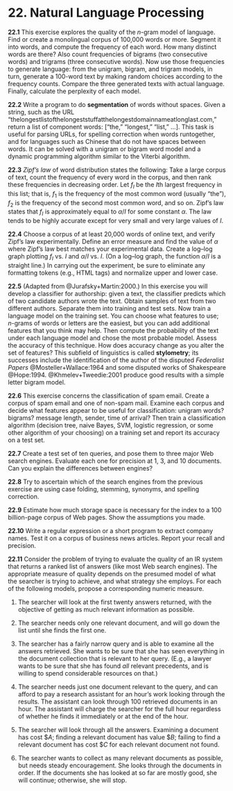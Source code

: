 
# 22. Natural Language Processing

**22.1** This exercise explores the quality of the $n$-gram model of language.
Find or create a monolingual corpus of 100,000 words or more. Segment it
into words, and compute the frequency of each word. How many distinct
words are there? Also count frequencies of bigrams (two consecutive
words) and trigrams (three consecutive words). Now use those frequencies
to generate language: from the unigram, bigram, and trigram models, in
turn, generate a 100-word text by making random choices according to the
frequency counts. Compare the three generated texts with actual
language. Finally, calculate the perplexity of each model.

**22.2** Write a program to do **segmentation** of
words without spaces. Given a string, such as the URL
“thelongestlistofthelongeststuffatthelongestdomainnameatlonglast.com,”
return a list of component words: \[“the,” “longest,” “list,”
$\ldots$\]. This task is useful for parsing URLs, for spelling
correction when words runtogether, and for languages such as Chinese
that do not have spaces between words. It can be solved with a unigram
or bigram word model and a dynamic programming algorithm similar to the
Viterbi algorithm.

**22.3** *Zipf’s law* of word distribution states the following:
Take a large corpus of text, count the frequency of every word in the
corpus, and then rank these frequencies in decreasing order. Let $f_{I}$
be the $I$th largest frequency in this list; that is, $f_{1}$ is the
frequency of the most common word (usually “the”), $f_{2}$ is the
frequency of the second most common word, and so on. Zipf’s law states
that $f_{I}$ is approximately equal to $\alpha / I$ for some constant
$\alpha$. The law tends to be highly accurate except for very small and
very large values of $I$.

**22.4** Choose a corpus of at least 20,000 words of online text, and verify
Zipf’s law experimentally. Define an error measure and find the value of
$\alpha$ where Zipf’s law best matches your experimental data. Create a
log–log graph plotting $f_{I}$ vs. $I$ and $\alpha/I$ vs. $I$. (On a
log–log graph, the function $\alpha/I$ is a straight line.) In carrying
out the experiment, be sure to eliminate any formatting tokens (e.g.,
HTML tags) and normalize upper and lower case.

**22.5** (Adapted from @Jurafsky+Martin:2000.) In this exercise you will develop a classifier for
authorship: given a text, the classifier predicts which of two candidate
authors wrote the text. Obtain samples of text from two different
authors. Separate them into training and test sets. Now train a language
model on the training set. You can choose what features to use;
$n$-grams of words or letters are the easiest, but you can add
additional features that you think may help. Then compute the
probability of the text under each language model and chose the most
probable model. Assess the accuracy of this technique. How does accuracy
change as you alter the set of features? This subfield of linguistics is
called **stylometry**; its successes include the identification of the author of the
disputed *Federalist Papers* @Mosteller+Wallace:1964 and
some disputed works of Shakespeare @Hope:1994. @Khmelev+Tweedie:2001 produce good results with
a simple letter bigram model.

**22.6** This exercise concerns the classification of spam email.
Create a corpus of spam email and one of non-spam mail. Examine each
corpus and decide what features appear to be useful for classification:
unigram words? bigrams? message length, sender, time of arrival? Then
train a classification algorithm (decision tree, naive Bayes, SVM,
logistic regression, or some other algorithm of your choosing) on a
training set and report its accuracy on a test set.

**22.7** Create a test set of ten queries, and pose them to three major Web
search engines. Evaluate each one for precision at 1, 3, and 10
documents. Can you explain the differences between engines?

**22.8** Try to ascertain which of the search engines from the previous exercise
are using case folding, stemming, synonyms, and spelling correction.

**22.9** Estimate how much storage space is necessary for the index to a 100
billion-page corpus of Web pages. Show the assumptions you made.

**22.10** Write a regular expression or a short program to extract company names.
Test it on a corpus of business news articles. Report your recall and
precision.

**22.11** Consider the problem of trying to evaluate the quality of an IR system
that returns a ranked list of answers (like most Web search engines).
The appropriate measure of quality depends on the presumed model of what
the searcher is trying to achieve, and what strategy she employs. For
each of the following models, propose a corresponding numeric measure.

1.  The searcher will look at the first twenty answers returned, with
    the objective of getting as much relevant information as possible.

2.  The searcher needs only one relevant document, and will go down the
    list until she finds the first one.

3.  The searcher has a fairly narrow query and is able to examine all
    the answers retrieved. She wants to be sure that she has seen
    everything in the document collection that is relevant to her query.
    (E.g., a lawyer wants to be sure that she has found
    *all* relevant precedents, and is willing to spend
    considerable resources on that.)

4.  The searcher needs just one document relevant to the query, and can
    afford to pay a research assistant for an hour’s work looking
    through the results. The assistant can look through 100 retrieved
    documents in an hour. The assistant will charge the searcher for the
    full hour regardless of whether he finds it immediately or at the
    end of the hour.

5.  The searcher will look through all the answers. Examining a document
    has cost \$$A$; finding a relevant document has value \$$B$; failing
    to find a relevant document has cost \$$C$ for each relevant
    document not found.

6.  The searcher wants to collect as many relevant documents as
    possible, but needs steady encouragement. She looks through the
    documents in order. If the documents she has looked at so far are
    mostly good, she will continue; otherwise, she will stop.

